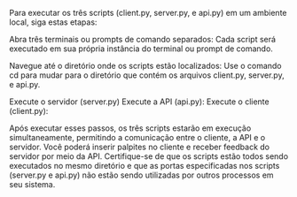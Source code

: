 Para executar os três scripts (client.py, server.py, e api.py) em um ambiente local, siga estas etapas:

Abra três terminais ou prompts de comando separados: Cada script será executado em sua própria instância do terminal ou prompt de comando.

Navegue até o diretório onde os scripts estão localizados: Use o comando cd para mudar para o diretório que contém os arquivos client.py, server.py, e api.py.

Execute o servidor (server.py)
Execute a API (api.py):
Execute o cliente (client.py):

Após executar esses passos, os três scripts estarão em execução simultaneamente, permitindo a comunicação entre o cliente, a API e o servidor. Você poderá inserir palpites no cliente e receber feedback do servidor por meio da API. 
Certifique-se de que os scripts estão todos sendo executados no mesmo diretório e que as portas especificadas nos scripts (server.py e api.py) não estão sendo utilizadas por outros processos em seu sistema.
